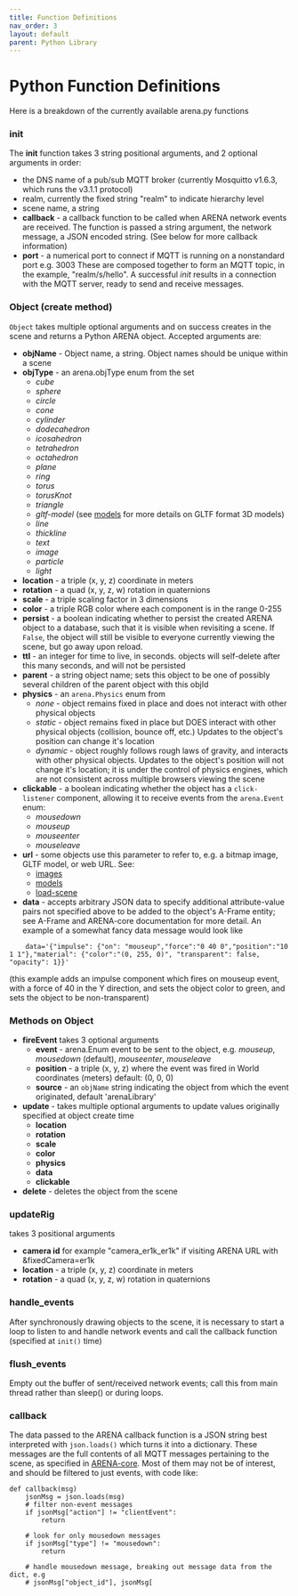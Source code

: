 ```yaml
---
title: Function Definitions
nav_order: 3
layout: default
parent: Python Library
---
```


# Python Function Definitions

Here is a breakdown of the currently available arena.py functions

### init

The **init** function takes 3 string positional arguments, and 2 optional arguments in order:

- the DNS name of a pub/sub MQTT broker (currently Mosquitto v1.6.3, which runs the v3.1.1 protocol)
- realm, currently the fixed string "realm" to indicate hierarchy level
- scene name, a string
- **callback** - a callback function to be called when ARENA network events are received. The function is passed a string argument, the network message, a JSON encoded string. (See below for more callback information)
- **port** - a numerical port to connect if MQTT is running on a nonstandard port e.g. 3003
  These are composed together to form an MQTT topic, in the example, "realm/s/hello".
  A successful _init_ results in a connection with the MQTT server, ready to send and receive messages.

### Object (create method)

`Object` takes multiple optional arguments and on success creates in the scene and returns a Python ARENA object.
Accepted arguments are:

- **objName** - Object name, a string. Object names should be unique within a scene
- **objType** - an arena.objType enum from the set
  - _cube_
  - _sphere_
  - _circle_
  - _cone_
  - _cylinder_
  - _dodecahedron_
  - _icosahedron_
  - _tetrahedron_
  - _octahedron_
  - _plane_
  - _ring_
  - _torus_
  - _torusKnot_
  - _triangle_
  - _gltf-model_ (see [models](https://github.com/conix-center/ARENA-core#models) for more details on GLTF format 3D models)
  - _line_
  - _thickline_
  - _text_
  - _image_
  - _particle_
  - _light_
- **location** - a triple (x, y, z) coordinate in meters
- **rotation** - a quad (x, y, z, w) rotation in quaternions
- **scale** - a triple scaling factor in 3 dimensions
- **color** - a triple RGB color where each component is in the range 0-255
- **persist** - a boolean indicating whether to persist the created ARENA object to a database, such that it is visible when revisiting a scene. If `False`, the object will still be visible to everyone currently viewing the scene, but go away upon reload.
- **ttl** - an integer for time to live, in seconds. objects will self-delete after this many seconds, and will not be persisted
- **parent** - a string object name; sets this object to be one of possibly several children of the parent object with this objId
- **physics** - an `arena.Physics` enum from
  - _none_ - object remains fixed in place and does not interact with other physical objects
  - _static_ - object remains fixed in place but DOES interact with other physical objects (collision, bounce off, etc.) Updates to the object's position can change it's location
  - _dynamic_ - object roughly follows rough laws of gravity, and interacts with other physical objects. Updates to the object's position will not change it's location; it is under the control of physics engines, which are not consistent across multiple browsers viewing the scene
- **clickable** - a boolean indicating whether the object has a `click-listener` component, allowing it to receive events from the `arena.Event` enum:
  - _mousedown_
  - _mouseup_
  - _mouseenter_
  - _mouseleave_
- **url** - some objects use this parameter to refer to, e.g. a bitmap image, GLTF model, or web URL. See:
  - [images](https://github.com/conix-center/ARENA-core#images)
  - [models](https://github.com/conix-center/ARENA-core#models)
  - [load-scene](https://github.com/conix-center/ARENA-core#load-scene)
- **data** - accepts arbitrary JSON data to specify additional attribute-value pairs not specified above to be added to the object's A-Frame entity; see A-Frame and ARENA-core documentation for more detail. An example of a somewhat fancy data message would look like

```
    data='{"impulse": {"on": "mouseup","force":"0 40 0","position":"10 1 1"},"material": {"color":"(0, 255, 0)", "transparent": false, "opacity": 1}}'
```

(this example adds an impulse component which fires on mouseup event, with a force of 40 in the Y direction, and sets the object color to green, and sets the object to be non-transparent)

### Methods on Object

- **fireEvent** takes 3 optional arguments
  - **event** - arena.Enum event to be sent to the object, e.g. _mouseup_, _mousedown_ (default), _mouseenter_, _mouseleave_
  - **position** - a triple (x, y, z) where the event was fired in World coordinates (meters) default: (0, 0, 0)
  - **source** - an `objName` string indicating the object from which the event originated, default 'arenaLibrary'
- **update** - takes multiple optional arguments to update values originally specified at object create time
  - **location**
  - **rotation**
  - **scale**
  - **color**
  - **physics**
  - **data**
  - **clickable**
- **delete** - deletes the object from the scene

### updateRig

takes 3 positional arguments

- **camera id** for example "camera_er1k_er1k" if visiting ARENA URL with &fixedCamera=er1k
- **location** - a triple (x, y, z) coordinate in meters
- **rotation** - a quad (x, y, z, w) rotation in quaternions

### handle_events

After synchronously drawing objects to the scene, it is necessary to start a loop to listen to and handle network events and call the callback function (specified at `init()` time)

### flush_events

Empty out the buffer of sent/received network events; call this from main thread rather than sleep() or during loops.

### callback

The data passed to the ARENA callback function is a JSON string best interpreted with `json.loads()` which turns it into a dictionary. These messages are the full contents of all MQTT messages pertaining to the scene, as specified in [ARENA-core](https://github.com/conix-center/ARENA-core). Most of them may not be of interest, and should be filtered to just events, with code like:

```
def callback(msg)
    jsonMsg = json.loads(msg)
    # filter non-event messages
    if jsonMsg["action"] != "clientEvent":
        return

    # look for only mousedown messages
    if jsonMsg["type"] != "mousedown":
        return

    # handle mousedown message, breaking out message data from the dict, e.g
    # jsonMsg["object_id"], jsonMsg[
```
